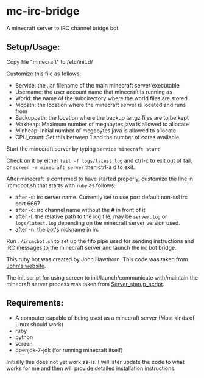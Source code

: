# mc-irc-bridge

A minecraft server to IRC channel bridge bot

Setup/Usage:
------------

Copy file "minecraft" to /etc/init.d/

Customize this file as follows:

* Service: the .jar filename of the main minecraft server executable
* Username: the user account name that minecraft is running as
* World: the name of the subdirectory where the world files are stored
* Mcpath: the location where the minecraft server is located and runs from
* Backuppath: the location where the backup tar.gz files are to be kept
* Maxheap: Maximum number of megabytes java is allowed to allocate
* Minheap: Initial number of megabytes java is allowed to allocate
* CPU_count: Set this between 1 and the number of cores available

Start the minecraft server by typing `service minecraft start`

Check on it by either `tail -f logs/latest.log` and ctrl-c to exit out of tail, or `screen -r minecraft_server` then ctrl-a d to exit.

After minecraft is confirmed to have started properly, customize the line in ircmcbot.sh that starts with `ruby` as follows:

* after -s: irc server name. Currently set to use port default non-ssl irc port 6667
* after -c: irc channel name without the # in front of it
* after -l: the relative path to the log file; may be `server.log` or `logs/latest.log` depending on the minecraft server version used.
* after -n: the bot's nickname in irc

Run `./ircmcbot.sh` to set up the fifo pipe used for sending instructions and IRC messages to the minecraft server and launch the irc bot bridge.

This ruby bot was created by John Hawthorn. This code was taken from [John's website](https://www.johnhawthorn.com/2011/06/minecraft-to-irc-bridge/).

The init script for using screen to init/launch/communicate with/maintain the minecraft server process was taken from [Server_starup_script](http://minecraft.gamepedia.com/Tutorials/Server_startup_script).

Requirements:
-------------

* A computer capable of being used as a minecraft server (Most kinds of Linux should work)
* ruby
* python
* screen
* openjdk-7-jdk (for running minecraft itself)

Initially this does not yet work as-is. I will later update the code to what works for me and then will provide detailed installation instructions.
